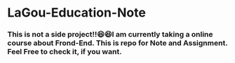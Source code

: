# LaGou-Education-Note


###  This is not a side project!!:laughing::laughing:I am currently taking a online course about Frond-End. This is repo for Note and Assignment. Feel Free to check it, if you want.
